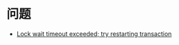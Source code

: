 # 问题

- [Lock wait timeout exceeded; try restarting transaction](https://blog.csdn.net/wsjzzcbq/article/details/85237992)